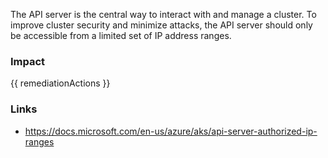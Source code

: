 
The API server is the central way to interact with and manage a cluster. To improve cluster security and minimize attacks, the API server should only be accessible from a limited set of IP address ranges.


### Impact
<!-- Add Impact here -->

<!-- DO NOT CHANGE -->
{{ remediationActions }}

### Links
- https://docs.microsoft.com/en-us/azure/aks/api-server-authorized-ip-ranges


